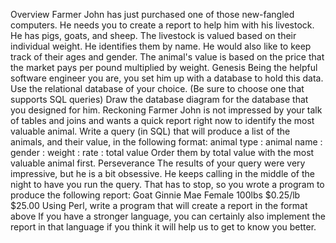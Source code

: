 Overview
Farmer John has just purchased one of those new-fangled computers. He needs you to create a report to help him with his livestock.
He has pigs, goats, and sheep. The livestock is valued based on their individual weight. He identifies them by name. He would also like to keep track of their ages and gender. The animal's value is based on the price that the market pays per pound multiplied by weight.
Genesis
Being the helpful software engineer you are, you set him up with a database to hold this data. Use the relational database of your choice. (Be sure to choose one that supports SQL queries) Draw the database diagram for the database that you designed for him.
Reckoning
Farmer John is not impressed by your talk of tables and joins and wants a quick report right now to identify the most valuable animal. Write a query (in SQL) that will produce a list of the animals, and their value, in the following format:
animal type : animal name : gender : weight : rate : total value
Order them by total value with the most valuable animal first.
Perseverance
The results of your query were very impressive, but he is a bit obsessive. He keeps calling in the middle of the night to have you run the query. That has to stop, so you wrote a program to produce the following report: 
Goat  	Ginnie Mae  	Female  	100lbs  	$0.25/lb  	$25.00
Using Perl, write a program that will create a report in the format above
If you have a stronger language, you can certainly also implement the report in that language if you think it will help us to get to know you better.
